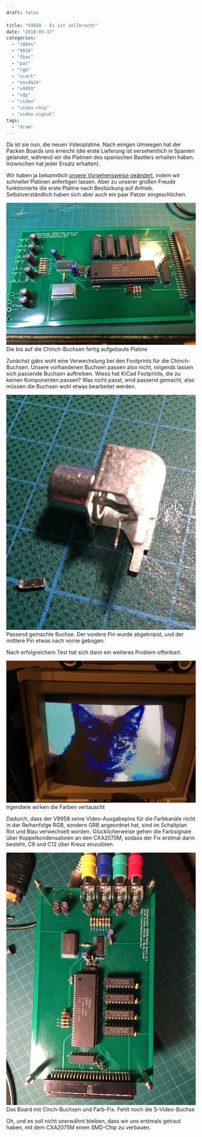 ```yaml
---
draft: false

title: "V9958 - Es ist vollbracht"
date: "2018-03-17"
categories: 
  - "1084s"
  - "9918"
  - "fbas"
  - "pal"
  - "rgb"
  - "scart"
  - "tms9929"
  - "v9958"
  - "vdp"
  - "video"
  - "video-chip"
  - "video-signal"
tags: 
  - "dram"
---
```


Da ist sie nun, die neuen Videoplatine. Nach einigen Umwegen hat der Packen Boards uns erreicht (die erste Lieferung ist versehentlich in Spanien gelandet, während wir die Platinen des spanischen Bastlers erhalten haben. Inzwischen hat jeder Ersatz erhalten).

Wir haben ja bekanntlich [unsere Vorgehensweise geändert](http://steckschwein.de/2018/03/01/v9958-vom-steckbrett-zum-prototypen/), indem wir schneller Platinen anfertigen lassen. Aber zu unserer großen Freude funktionierte die erste Platine nach Bestückung auf Anhieb. Selbstverständlich haben sich aber auch ein paar Patzer eingeschlichen.

![finished_board.jpg](images/finished_board.jpg) Die bis auf die Chinch-Buchsen fertig aufgebaute Platine

Zunächst gabs wohl eine Verwechslung bei den Footprints für die Chinch-Buchsen. Unsere vorhandenen Buchsen passen also nicht, nirgends lassen sich passende Buchsen auftreiben. Wieso hat KiCad Footprints, die zu keinen Komponenten passen? Was nicht passt, wird passend gemacht, also müssen die Buchsen wohl etwas bearbeitet werden.

![cinch_fix.jpg](images/cinch_fix-e1520965306532.jpg) Passend gemachte Buchse. Der vordere Pin wurde abgeknipst, und der mittlere Pin etwas nach vorne gebogen.

Nach erfolgreichem Test hat sich dann ein weiteres Problem offenbart.

![photo_2018-03-17_13-58-35](images/photo_2018-03-17_13-58-35.jpg) Irgendwie wirken die Farben vertauscht

Dadurch, dass der V9958 seine Video-Ausgabepins für die Farbkanäle nicht in der Reihenfolge RGB, sondern GRB angeordnet hat, sind im Schaltplan Rot und Blau verwechselt worden. Glücklicherweise gehen die Farbsignale über Koppelkondensatoren an den CXA2075M, sodass der Fix erstmal darin besteht, C9 und C12 über Kreuz einzulöten.

![fixed_board](images/fixed_board.jpg) Das Board mit Cinch-Buchsen und Farb-Fix. Fehlt noch die S-Video-Buchse

Oh, und es soll nicht unerwähnt bleiben, dass wir uns erstmals getraut haben, mit dem CXA2075M einen SMD-Chip zu verbauen.
